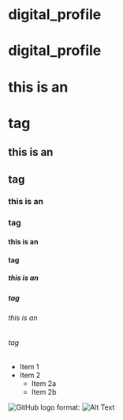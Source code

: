 # digital_profile

# digital_profile

# this is an <h1> tag
## this is an <h2> tag
### this is an <h3> tag
#### this is an <h4> tag
##### this is an <h5> tag
###### this is an <h6> tag

* Item 1
* Item 2
   * Item 2a
   * Item 2b
   
![GitHub logo ](/images/logo.png)
format: ![Alt Text](https://encrypted-tbn0.gstatic.com/images?q=tbn:ANd9GcRSFV7bjXaJ64U05RRz4WGuD-lkDCTSnN_n5g&usqp=CAU)
